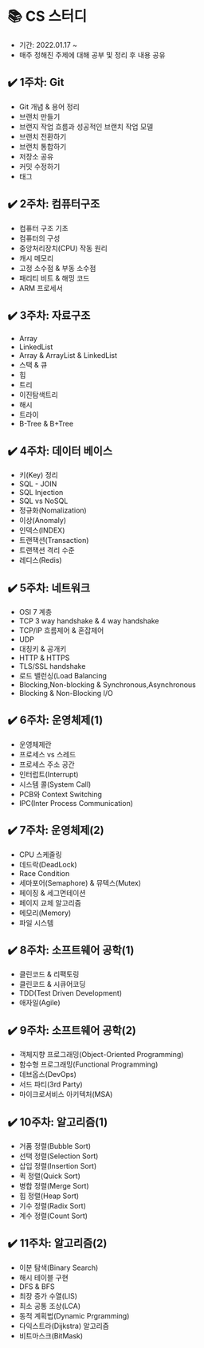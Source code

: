 # 📚 CS 스터디
- 기간: 2022.01.17 ~
- 매주 정해진 주제에 대해 공부 및 정리 후 내용 공유
## ✔️ 1주차: Git
- Git 개념 & 용어 정리  
- 브랜치 만들기  
- 브랜지 작업 흐름과 성공적인 브랜치 작업 모델  
- 브랜치 전환하기  
- 브랜치 통합하기  
- 저장소 공유  
- 커밋 수정하기  
- 태그  
## ✔️ 2주차: 컴퓨터구조
- 컴퓨터 구조 기초  
- 컴퓨터의 구성  
- 중앙처리장치(CPU) 작동 원리  
- 캐시 메모리  
- 고정 소수점 & 부동 소수점  
- 패리티 비트 & 해밍 코드  
- ARM 프로세서  
## ✔️ 3주차: 자료구조
- Array  
- LinkedList  
- Array & ArrayList & LinkedList  
- 스택 & 큐  
- 힙  
- 트리  
- 이진탐색트리  
- 해시  
- 트라이  
- B-Tree & B+Tree  

## ✔️ 4주차: 데이터 베이스
- 키(Key) 정리
- SQL - JOIN
- SQL Injection
- SQL vs NoSQL
- 정규화(Nomalization)
- 이상(Anomaly)
- 인덱스(INDEX)
- 트랜잭션(Transaction)
- 트랜잭션 격리 수준
- 레디스(Redis)

## ✔️ 5주차: 네트워크
- OSI 7 계층
- TCP 3 way handshake & 4 way handshake
- TCP/IP 흐름제어 & 혼잡제어
- UDP
- 대칭키 & 공개키
- HTTP & HTTPS
- TLS/SSL handshake
- 로드 밸런싱(Load Balancing
- Blocking,Non-blocking & Synchronous,Asynchronous
- Blocking & Non-Blocking I/O

## ✔️ 6주차: 운영체제(1)
- 운영체제란
- 프로세스 vs 스레드
- 프로세스 주소 공간
- 인터럽트(Interrupt)
- 시스템 콜(System Call)
- PCB와 Context Switching
- IPC(Inter Process Communication)

## ✔️ 7주차: 운영체제(2)
- CPU 스케줄링
- 데드락(DeadLock)
- Race Condition
- 세마포어(Semaphore) & 뮤텍스(Mutex)
- 페이징 & 세그먼테이션
- 페이지 교체 알고리즘
- 메모리(Memory)
- 파일 시스템

## ✔️ 8주차: 소프트웨어 공학(1)
- 클린코드 & 리팩토링
- 클린코드 & 시큐어코딩
- TDD(Test Driven Development)
- 애자일(Agile)

## ✔️ 9주차: 소프트웨어 공학(2)
- 객체지향 프로그래밍(Object-Oriented Programming)
- 함수형 프로그래밍(Functional Programming)
- 데브옵스(DevOps)
- 서드 파티(3rd Party)
- 마이크로서비스 아키텍처(MSA)

## ✔️ 10주차: 알고리즘(1)
- 거품 정렬(Bubble Sort)
- 선택 정렬(Selection Sort)
- 삽입 정렬(Insertion Sort)
- 퀵 정렬(Quick Sort)
- 병합 정렬(Merge Sort)
- 힙 정렬(Heap Sort)
- 기수 정렬(Radix Sort)
- 계수 정렬(Count Sort)

## ✔️ 11주차: 알고리즘(2)
- 이분 탐색(Binary Search)
- 해시 테이블 구현
- DFS & BFS
- 최장 증가 수열(LIS)
- 최소 공통 조상(LCA)
- 동적 계획법(Dynamic Prgramming)
- 다익스트라(Dijkstra) 알고리즘
- 비트마스크(BitMask)
